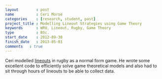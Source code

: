 ```yaml
---
layout        : post
name          : Ceri Morse
categories    : [research, student, past]
project_title : Modelling Lineout Strategies using Game Theory
keywords      : WRU, Lineout, Rugby, Game Theory
type          : BSc.
start_date    : 2012-09-30
finish_date   : 2013-05-01
comments   : true
---
```


Ceri modelled [lineouts](http://en.wikipedia.org/wiki/Line-out_(rugby_union)) in rugby as a normal form game. He wrote some excellent code to efficiently solve game theoretical models and also had to sit through hours of lineouts to be able to collect data.
